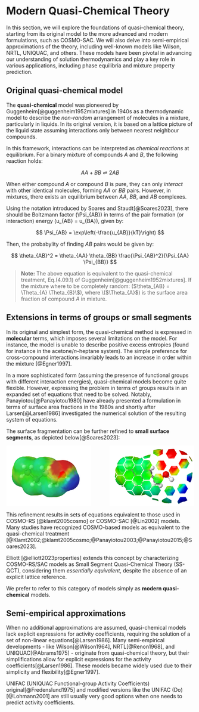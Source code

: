# Modern Quasi-Chemical Theory

In this section, we will explore the foundations of quasi-chemical theory, starting from its original model to the more advanced and modern formulations, such as COSMO-SAC. We will also delve into semi-empirical approximations of the theory, including well-known models like Wilson, NRTL, UNIQUAC, and others. These models have been pivotal in advancing our understanding of solution thermodynamics and play a key role in various applications, including phase equilibria and mixture property prediction.


## Original quasi-chemical model
The **quasi-chemical** model was pioneered by Guggenheim[@guggenheim1952mixtures] in 1940s as a thermodynamic
model to describe the *non-random* arrangement of molecules in a mixture, particularly in liquids.
In its original version, it is based on a lattice picture of the liquid state assuming interactions only between nearest neighbour compounds.

In this framework, interactions can be interpreted as *chemical reactions* at equilibrium. For a binary mixture of compounds *A* and *B*, the following reaction holds:

$$ AA + BB \rightleftharpoons 2 AB $$

When either compound *A* or compound *B* is pure, they can only *interact* with other identical molecules, forming *AA* or *BB* pairs. However, in mixtures, there exists an equilibrium between *AA*, *BB*, and *AB* complexes.

Using the notation introduced by Soares and Staudt[@Soares2023], there should be Boltzmann factor \(\Psi_{AB}\) in terms of the pair formation (or interaction) energy \(u_{AB} = u_{BA}\), given by:

$$
\Psi_{AB} = \exp\left(-\frac{u_{AB}}{kT}\right)    
$$

Then, the probabylity of finding *AB* pairs would be given by:

$$
    \theta_{AB}^2 = \theta_{AA} \theta_{BB} \frac{\Psi_{AB}^2}{\Psi_{AA} \Psi_{BB}}
$$

> **Note:** The above equation is equivalent to the quasi-chemical treatment, Eq.(4.09.1) of Guggenheim[@guggenheim1952mixtures]. If the mixture where to be completely random: \($\theta_{AB} = \Theta_{A} \Theta_{B}\$), where \($\Theta_{A}$\) is the surface area fraction of compound *A* in mixture.

## Extensions in terms of groups or small segments

In its original and simplest form, the quasi-chemical method is expressed in **molecular** terms, which imposes several limitations on the model.
For instance, the model is unable to describe positive excess entropies (found for instance in the acetone/*n*-heptane system).
The simple preference for cross-compound interactions invariably leads to an increase in order within the mixture [@Egner1997].

In a more sophisticated form (assuming the presence of functional groups with different interaction energies), quasi-chemical models become quite flexible.
However, expressing the problem in terms of groups results in an expanded set of equations that need to be solved.
Notably, Panayiotou[@Panayiotou1980] have already presented a formulation in terms of surface area fractions in the 1980s and shortly after Larsen[@Larsen1986] investigated the numerical solution of the resulting system of equations.

The surface fragmentation can be further refined to **small surface segments**, as depicted below[@Soares2023]:

<div style="display: flex; justify-content: space-between;">
  <img src="../img/cosmo-surface.png" alt="First Image" style="width: 45%;"/>
  <img src="../img/cosmo-surface-segments.png" alt="Second Image" style="width: 45%;"/>
</div>

This refinement results in sets of equations equivalent to those used in COSMO-RS [@klamt2005cosmo] or COSMO-SAC [@Lin2002] models. Many studies have recognized COSMO-based models as equivalent to the quasi-chemical treatment [@Klamt2002;@klamt2005cosmo;@Panayiotou2003;@Panayiotou2015;@Soares2023]. 

Elliott [@elliott2023properties] extends this concept by characterizing COSMO-RS/SAC models as Small Segment Quasi-Chemical Theory (SS-QCT), considering them *essentially equivalent*, despite the absence of an explicit lattice reference. 

We prefer to refer to this category of models simply as **modern quasi-chemical** models.

## Semi-empirical approximations

When no additional approximations are assumed, quasi-chemical models lack explicit expressions for activity coefficients, requiring the solution of a set of non-linear equations[@Larsen1986].
Many semi-empirical developments - like Wilson[@Wilson1964], NRTL[@Renon1968], and UNIQUAC[@Abrams1975] - originate from quasi-chemical theory, but their simplifications allow for explicit expressions for the activity coefficients[@Larsen1986].
These models became widely used due to their simplicity and flexibility[@Egner1997].

UNIFAC (UNIQUAC Functional-group Activity Coefficients) original[@Fredenslund1975]
and modified versions like the UNIFAC&nbsp;(Do)[@Lohmann2001]
are still usually very good options when one needs to predict activity coefficients.

